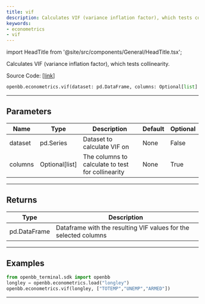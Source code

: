 ```yaml
---
title: vif
description: Calculates VIF (variance inflation factor), which tests collinearity
keywords:
- econometrics
- vif
---
```


import HeadTitle from '@site/src/components/General/HeadTitle.tsx';

<HeadTitle title="econometrics.vif - Reference | OpenBB SDK Docs" />

Calculates VIF (variance inflation factor), which tests collinearity.

Source Code: [[link](https://github.com/OpenBB-finance/OpenBBTerminal/tree/main/openbb_terminal/econometrics/econometrics_model.py#L489)]

```python wordwrap
openbb.econometrics.vif(dataset: pd.DataFrame, columns: Optional[list] = None)
```

---

## Parameters

| Name | Type | Description | Default | Optional |
| ---- | ---- | ----------- | ------- | -------- |
| dataset | pd.Series | Dataset to calculate VIF on | None | False |
| columns | Optional[list] | The columns to calculate to test for collinearity | None | True |


---

## Returns

| Type | Description |
| ---- | ----------- |
| pd.DataFrame | Dataframe with the resulting VIF values for the selected columns |
---

## Examples

```python
from openbb_terminal.sdk import openbb
longley = openbb.econometrics.load("longley")
openbb.econometrics.vif(longley, ["TOTEMP","UNEMP","ARMED"])
```

---

